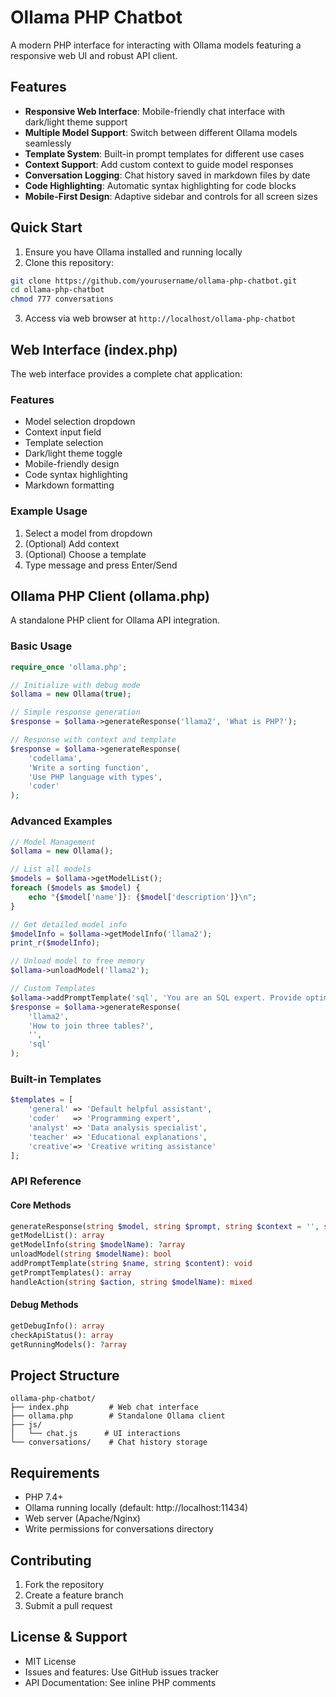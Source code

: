 # Ollama PHP Chatbot

A modern PHP interface for interacting with Ollama models featuring a responsive web UI and robust API client.

## Features

- **Responsive Web Interface**: Mobile-friendly chat interface with dark/light theme support
- **Multiple Model Support**: Switch between different Ollama models seamlessly  
- **Template System**: Built-in prompt templates for different use cases
- **Context Support**: Add custom context to guide model responses
- **Conversation Logging**: Chat history saved in markdown files by date
- **Code Highlighting**: Automatic syntax highlighting for code blocks
- **Mobile-First Design**: Adaptive sidebar and controls for all screen sizes

## Quick Start

1. Ensure you have Ollama installed and running locally
2. Clone this repository:
```bash
git clone https://github.com/yourusername/ollama-php-chatbot.git
cd ollama-php-chatbot
chmod 777 conversations
```
3. Access via web browser at `http://localhost/ollama-php-chatbot`

## Web Interface (index.php)

The web interface provides a complete chat application:

### Features
- Model selection dropdown
- Context input field
- Template selection
- Dark/light theme toggle
- Mobile-friendly design
- Code syntax highlighting
- Markdown formatting

### Example Usage
1. Select a model from dropdown
2. (Optional) Add context 
3. (Optional) Choose a template
4. Type message and press Enter/Send

## Ollama PHP Client (ollama.php)

A standalone PHP client for Ollama API integration.

### Basic Usage

```php
require_once 'ollama.php';

// Initialize with debug mode
$ollama = new Ollama(true); 

// Simple response generation
$response = $ollama->generateResponse('llama2', 'What is PHP?');

// Response with context and template
$response = $ollama->generateResponse(
    'codellama', 
    'Write a sorting function',
    'Use PHP language with types',
    'coder'
);
```

### Advanced Examples

```php
// Model Management
$ollama = new Ollama();

// List all models
$models = $ollama->getModelList();
foreach ($models as $model) {
    echo "{$model['name']}: {$model['description']}\n";
}

// Get detailed model info
$modelInfo = $ollama->getModelInfo('llama2');
print_r($modelInfo);

// Unload model to free memory
$ollama->unloadModel('llama2');

// Custom Templates
$ollama->addPromptTemplate('sql', 'You are an SQL expert. Provide optimized queries.');
$response = $ollama->generateResponse(
    'llama2',
    'How to join three tables?',
    '',
    'sql'
);
```

### Built-in Templates

```php
$templates = [
    'general' => 'Default helpful assistant',
    'coder'   => 'Programming expert',
    'analyst' => 'Data analysis specialist',
    'teacher' => 'Educational explanations',
    'creative'=> 'Creative writing assistance'
];
```

### API Reference

#### Core Methods
```php
generateResponse(string $model, string $prompt, string $context = '', string $template = 'general'): string
getModelList(): array
getModelInfo(string $modelName): ?array
unloadModel(string $modelName): bool
addPromptTemplate(string $name, string $content): void
getPromptTemplates(): array
handleAction(string $action, string $modelName): mixed
```

#### Debug Methods
```php
getDebugInfo(): array
checkApiStatus(): array
getRunningModels(): ?array
```

## Project Structure

```
ollama-php-chatbot/
├── index.php         # Web chat interface
├── ollama.php        # Standalone Ollama client
├── js/
│   └── chat.js      # UI interactions
└── conversations/    # Chat history storage
```

## Requirements

- PHP 7.4+
- Ollama running locally (default: http://localhost:11434)
- Web server (Apache/Nginx)
- Write permissions for conversations directory

## Contributing

1. Fork the repository
2. Create a feature branch
3. Submit a pull request

## License & Support

- MIT License
- Issues and features: Use GitHub issues tracker
- API Documentation: See inline PHP comments

